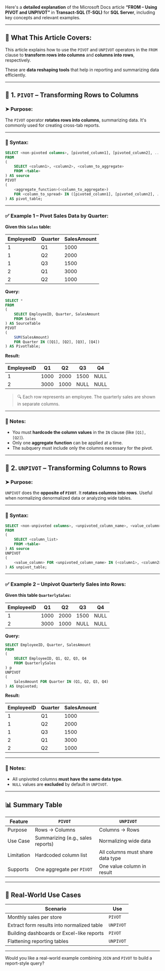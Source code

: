 Here's a **detailed explanation** of the Microsoft Docs article **“FROM – Using PIVOT and UNPIVOT”** in **Transact-SQL (T-SQL)** for **SQL Server**, including key concepts and relevant examples.

---

## 🎯 What This Article Covers:

This article explains how to use the `PIVOT` and `UNPIVOT` operators in the `FROM` clause to **transform rows into columns** and **columns into rows**, respectively.

These are **data reshaping tools** that help in reporting and summarizing data efficiently.

---

## 🔷 1. `PIVOT` – Transforming Rows to Columns

### ➤ Purpose:

The `PIVOT` operator **rotates rows into columns**, summarizing data. It's commonly used for creating cross-tab reports.

---

### 🔹 **Syntax**:

```sql
SELECT <non-pivoted columns>, [pivoted_column1], [pivoted_column2], ...
FROM 
(
    SELECT <column1>, <column2>, <column_to_aggregate>
    FROM <table>
) AS source
PIVOT
(
    <aggregate_function>(<column_to_aggregate>)
    FOR <column_to_spread> IN ([pivoted_column1], [pivoted_column2], ...)
) AS pivot_table;
```

---

### ✅ **Example 1 – Pivot Sales Data by Quarter**:

**Given this `Sales` table:**

| EmployeeID | Quarter | SalesAmount |
| ---------- | ------- | ----------- |
| 1          | Q1      | 1000        |
| 1          | Q2      | 2000        |
| 1          | Q3      | 1500        |
| 2          | Q1      | 3000        |
| 2          | Q2      | 1000        |

**Query:**

```sql
SELECT *
FROM 
(
    SELECT EmployeeID, Quarter, SalesAmount
    FROM Sales
) AS SourceTable
PIVOT
(
    SUM(SalesAmount)
    FOR Quarter IN ([Q1], [Q2], [Q3], [Q4])
) AS PivotTable;
```

**Result:**

| EmployeeID | Q1   | Q2   | Q3   | Q4   |
| ---------- | ---- | ---- | ---- | ---- |
| 1          | 1000 | 2000 | 1500 | NULL |
| 2          | 3000 | 1000 | NULL | NULL |

> 🔍 Each row represents an employee. The quarterly sales are shown in separate columns.

---

### 🔹 Notes:

* You must **hardcode the column values** in the `IN` clause (like `[Q1], [Q2]`).
* Only one **aggregate function** can be applied at a time.
* The subquery must include only the columns necessary for the pivot.

---

## 🔷 2. `UNPIVOT` – Transforming Columns to Rows

### ➤ Purpose:

`UNPIVOT` does the **opposite of `PIVOT`**. It **rotates columns into rows**. Useful when normalizing denormalized data or analyzing wide tables.

---

### 🔹 **Syntax**:

```sql
SELECT <non-unpivoted columns>, <unpivoted_column_name>, <value_column>
FROM 
(
    SELECT <column_list>
    FROM <table>
) AS source
UNPIVOT
(
    <value_column> FOR <unpivoted_column_name> IN (<column1>, <column2>, ...)
) AS unpivot_table;
```

---

### ✅ **Example 2 – Unpivot Quarterly Sales into Rows**:

**Given this table `QuarterlySales`:**

| EmployeeID | Q1   | Q2   | Q3   | Q4   |
| ---------- | ---- | ---- | ---- | ---- |
| 1          | 1000 | 2000 | 1500 | NULL |
| 2          | 3000 | 1000 | NULL | NULL |

**Query:**

```sql
SELECT EmployeeID, Quarter, SalesAmount
FROM 
(
    SELECT EmployeeID, Q1, Q2, Q3, Q4
    FROM QuarterlySales
) p
UNPIVOT
(
    SalesAmount FOR Quarter IN (Q1, Q2, Q3, Q4)
) AS Unpivoted;
```

**Result:**

| EmployeeID | Quarter | SalesAmount |
| ---------- | ------- | ----------- |
| 1          | Q1      | 1000        |
| 1          | Q2      | 2000        |
| 1          | Q3      | 1500        |
| 2          | Q1      | 3000        |
| 2          | Q2      | 1000        |

---

### 🔹 Notes:

* All unpivoted columns **must have the same data type**.
* `NULL` values are **excluded** by default in `UNPIVOT`.

---

## 📊 Summary Table

| Feature    | `PIVOT`                           | `UNPIVOT`                        |
| ---------- | --------------------------------- | -------------------------------- |
| Purpose    | Rows → Columns                    | Columns → Rows                   |
| Use Case   | Summarizing (e.g., sales reports) | Normalizing wide data            |
| Limitation | Hardcoded column list             | All columns must share data type |
| Supports   | One aggregate per `PIVOT`         | One value column in result       |

---

## 🚀 Real-World Use Cases

| Scenario                                   | Use       |
| ------------------------------------------ | --------- |
| Monthly sales per store                    | `PIVOT`   |
| Extract form results into normalized table | `UNPIVOT` |
| Building dashboards or Excel-like reports  | `PIVOT`   |
| Flattening reporting tables                | `UNPIVOT` |

---

Would you like a real-world example combining `JOIN` and `PIVOT` to build a report-style query?
